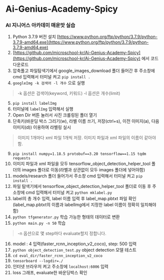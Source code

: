 # Ai-Genius-Academy-Spicy
### AI 지니어스 아카데미 매운맛 실습

1. Python 3.7.9 버전 설치 [https://www.python.org/ftp/python/3.7.9/python-3.7.9-amd64.exe](https://www.python.org/ftp/python/3.7.9/python-3.7.9-amd64.exe)
2. [https://github.com/microschool-kr/Ai-Genius-Academy-Spicy](https://github.com/microschool-kr/Ai-Genius-Academy-Spicy) 에서 코드 다운로드
3. 압축풀고 파일탐색기에서 google_images_download 폴더 들어간 후 주소창에 cmd 입력해서 터미널 켜고 `pip install .`
4. `googleImg -k 검색어 -l 개수` 으로 실행
> -k 옵션은 검색어(keyword, 키워드)
> -l 옵션은 개수(limit)
5. `pip install labelImg`
6. 터미널에 `labelImg` 입력해서 실행
7. Open Dir 버튼 눌러서 사진 크롤링된 폴더 열기
8. 단축키(바운딩 박스 그리기(w), 라벨 이름 쓰기, 저장(ctrl+s), 이전 이미지(a), 다음 이미지(d)) 이용하여 라벨링 실시
> 이미지 1개마다 xml 파일 1개씩 저장.
> 이미지 파일과 xml 파일의 이름이 같아야함.
9. `pip install numpy=1.18.5 protobuf==3.20 tensorflow==1.15 tqdm requests`
10. 이미지 파일과 xml 파일을 모두 tensorflow_object_detection_helper_tool 폴더의 images 폴더로 이동(라벨과 상관없이 모두 images 폴더에 넣어야함)
11. models/research 폴더 들어가서 주소창 cmd 입력해서 터미널 켜고 `pip install .`
12. 파일 탐색기에서 tensorflow_object_detection_helper_tool 폴더로 이동 후 주소창에 cmd 입력해서 터미널 켜고 `python mklabel.py`
13. label의 총 개수 입력, label 이름 입력 후 label_map.pbtxt 파일 확인(label_map.pbtxt의 이름과 labelImg에서 지정한 label 이름이 정확히 일치해야함)
14. `python tfgenerator.py` 학습 가능한 형태의 데이터로 변환
15. `python main.py -n 50` 학습
> -n 옵션으로 몇 step마다 evaluate할지 정합니다.
16. model : 4 입력(faster_rcnn_inception_v2_coco), step: 500 입력
17. `python object_detection_test.py` object detection 모델 테스트
18. `cd eval_dir/faster_rcnn_inception_v2_coco`
19. `tensorboard --logdir=./`
20. 인터넷 브라우저 켜고 주소창에 `localhost:6006` 입력
21. loss 그래프, evaluate한 바운딩박스 확인
